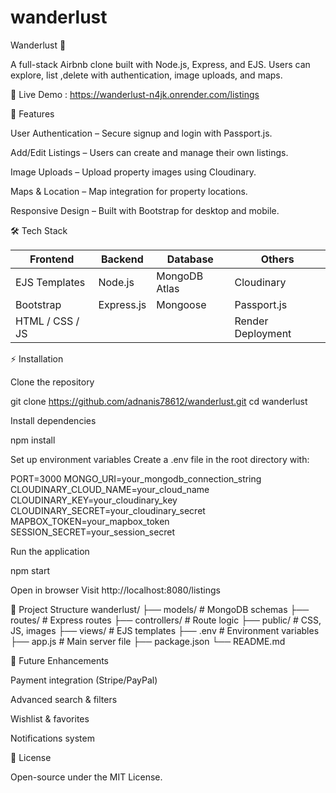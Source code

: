 # wanderlust

Wanderlust 🏡

A full-stack Airbnb clone built with Node.js, Express, and EJS. Users can explore, list ,delete with authentication, image uploads, and maps.

🔗 Live Demo : https://wanderlust-n4jk.onrender.com/listings

🌟 Features

User Authentication – Secure signup and login with Passport.js.

Add/Edit Listings – Users can create and manage their own listings.

Image Uploads – Upload property images using Cloudinary.

Maps & Location – Map integration for property locations.

Responsive Design – Built with Bootstrap for desktop and mobile.

🛠 Tech Stack

| Frontend        | Backend    | Database      | Others            |
| --------------- | ---------- | ------------- | ----------------- |
| EJS Templates   | Node.js    | MongoDB Atlas | Cloudinary        |
| Bootstrap       | Express.js | Mongoose      | Passport.js       |
| HTML / CSS / JS |            |               | Render Deployment |


⚡ Installation

Clone the repository

git clone https://github.com/adnanis78612/wanderlust.git
cd wanderlust


Install dependencies

npm install


Set up environment variables
Create a .env file in the root directory with:

PORT=3000
MONGO_URI=your_mongodb_connection_string
CLOUDINARY_CLOUD_NAME=your_cloud_name
CLOUDINARY_KEY=your_cloudinary_key
CLOUDINARY_SECRET=your_cloudinary_secret
MAPBOX_TOKEN=your_mapbox_token
SESSION_SECRET=your_session_secret


Run the application

npm start


Open in browser
Visit http://localhost:8080/listings

📂 Project Structure
wanderlust/
├── models/         # MongoDB schemas
├── routes/         # Express routes
├── controllers/    # Route logic
├── public/         # CSS, JS, images
├── views/          # EJS templates
├── .env            # Environment variables
├── app.js          # Main server file
├── package.json
└── README.md


🚀 Future Enhancements

Payment integration (Stripe/PayPal)

Advanced search & filters

Wishlist & favorites

Notifications system

📄 License

Open-source under the MIT License.

